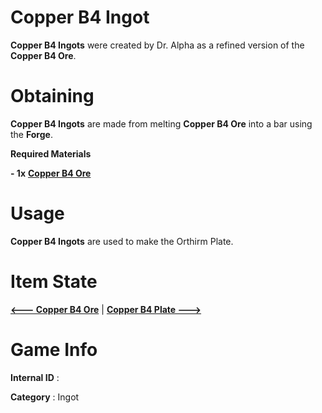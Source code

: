 # Copper B4 Ingot

**Copper B4 Ingots** were created by Dr. Alpha as a refined version of the **Copper B4 Ore**.

# Obtaining

**Copper B4 Ingots** are made from melting **Copper B4 Ore** into a bar using the **Forge**.

**Required Materials**

**- 1x** [**Copper B4 Ore**](https://github.com/AlphaMC0/Lone-Martian/blob/main/Ores/Copper%20B4%20Ore.md)

# Usage

**Copper B4 Ingots** are used to make the Orthirm Plate.

# Item State

[**<--- Copper B4 Ore**](https://github.com/AlphaMC0/Lone-Martian/blob/main/Ores/Copper%20B4%20Ore.md) | [**Copper B4 Plate --->**]()

# Game Info

**Internal ID** : 

**Category** : Ingot

